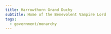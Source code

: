 ```yaml
---
title: Harrowthorn Grand Duchy
subtitle: Home of the Benevolent Vampire Lord
tags:
  - government/monarchy
---
```

